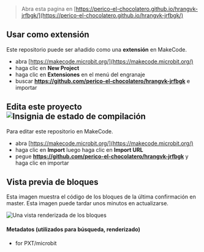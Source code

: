 
> Abra esta pagina en [https://perico-el-chocolatero.github.io/hrangvk-jrfbgk/](https://perico-el-chocolatero.github.io/hrangvk-jrfbgk/)

## Usar como extensión

Este repositorio puede ser añadido como una **extensión** en MakeCode.

* abra [https://makecode.microbit.org/](https://makecode.microbit.org/)
* haga clic en **New Project**
* haga clic en **Extensiones** en el menú del engranaje
* buscar **https://github.com/perico-el-chocolatero/hrangvk-jrfbgk** e importar

## Edita este proyecto ![Insignia de estado de compilación](https://github.com/perico-el-chocolatero/hrangvk-jrfbgk/workflows/MakeCode/badge.svg)

Para editar este repositorio en MakeCode.

* abra [https://makecode.microbit.org/](https://makecode.microbit.org/)
* haga clic en **Import** luego haga clic en **Import URL**
* pegue **https://github.com/perico-el-chocolatero/hrangvk-jrfbgk** y haga clic en importar

## Vista previa de bloques

Esta imagen muestra el código de los bloques de la última confirmación en master.
Esta imagen puede tardar unos minutos en actualizarse.

![Una vista renderizada de los bloques](https://github.com/perico-el-chocolatero/hrangvk-jrfbgk/raw/master/.github/makecode/blocks.png)

#### Metadatos (utilizados para búsqueda, renderizado)

* for PXT/microbit
<script src="https://makecode.com/gh-pages-embed.js"></script><script>makeCodeRender("{{ site.makecode.home_url }}", "{{ site.github.owner_name }}/{{ site.github.repository_name }}");</script>
